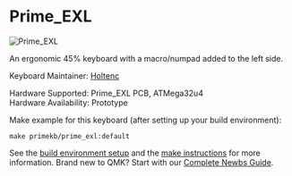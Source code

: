 # Prime_EXL

![Prime_EXL](https://i.imgur.com/3t524g8.jpg)

An ergonomic 45% keyboard with a macro/numpad added to the left side. 

Keyboard Maintainer: [Holtenc](https://github.com/holtenc/)

Hardware Supported: Prime_EXL PCB, ATMega32u4  
Hardware Availability: Prototype

Make example for this keyboard (after setting up your build environment):

    make primekb/prime_exl:default

See the [build environment setup](https://docs.qmk.fm/#/getting_started_build_tools) and the [make instructions](https://docs.qmk.fm/#/getting_started_make_guide) for more information. Brand new to QMK? Start with our [Complete Newbs Guide](https://docs.qmk.fm/#/newbs).